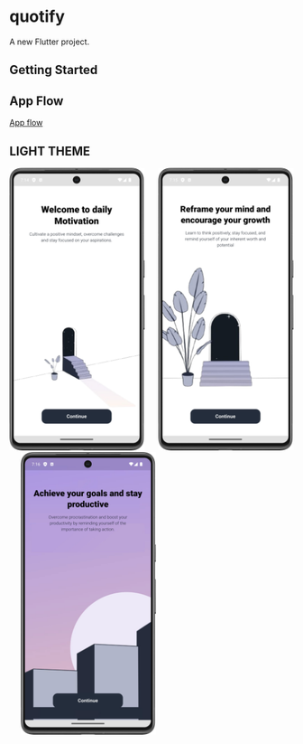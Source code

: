 # quotify

A new Flutter project.

## Getting Started


## App Flow

<a href='https://www.figma.com/file/vuwygqnDEqXnI0pPcAROS3/quotify-dipu?type=whiteboard&node-id=0-1'>App flow</a>


## LIGHT THEME


<img src = "https://github.com/Zimil-Patel/quotify/blob/master/lightThemeSnaps/img1.png" width = "240" height = "500"> &nbsp;&nbsp;&nbsp;&nbsp; <img src = "https://github.com/Zimil-Patel/quotify/blob/master/lightThemeSnaps/img2.png" width = "240" height = "500"> &nbsp;&nbsp;&nbsp;&nbsp; <img src = "https://github.com/Zimil-Patel/quotify/blob/master/lightThemeSnaps/img3.png" width = "240" height = "500">
